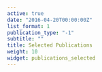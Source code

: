 ```yaml
---
active: true
date: "2016-04-20T00:00:00Z"
list_format: 1
publication_type: "-1"
subtitle: ""
title: Selected Publications
weight: 10
widget: publications_selected
---
```


